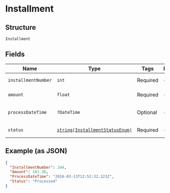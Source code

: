 
# Installment

## Structure

`Installment`

## Fields

| Name | Type | Tags | Description | Getter | Setter |
|  --- | --- | --- | --- | --- | --- |
| `installmentNumber` | `int` | Required | - | getInstallmentNumber(): int | setInstallmentNumber(int installmentNumber): void |
| `amount` | `float` | Required | - | getAmount(): float | setAmount(float amount): void |
| `processDateTime` | `?DateTime` | Optional | - | getProcessDateTime(): ?\DateTime | setProcessDateTime(?\DateTime processDateTime): void |
| `status` | [`string(InstallmentStatusEnum)`](../../doc/models/installment-status-enum.md) | Required | - | getStatus(): string | setStatus(string status): void |

## Example (as JSON)

```json
{
  "InstallmentNumber": 244,
  "Amount": 181.38,
  "ProcessDateTime": "2016-03-13T12:52:32.123Z",
  "Status": "Processed"
}
```

